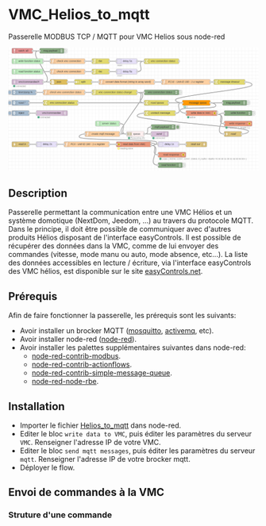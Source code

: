 # VMC_Helios_to_mqtt
Passerelle MODBUS TCP / MQTT pour VMC Helios sous node-red

![alt text](https://raw.githubusercontent.com/NextDom/VMC_Helios_to_mqtt/master/Helios_to_mqtt.png)

## Description

Passerelle permettant la communication entre une VMC Hélios et un système domotique (NextDom, Jeedom, ...) au travers du protocole MQTT. Dans le principe, il doit être possible de communiquer avec d'autres produits Hélios disposant de l'interface easyControls.
Il est possible de récupérer des données dans la VMC, comme de lui envoyer des commandes (vitesse, mode manu ou auto, mode absence, etc...).
La liste des données accessibles en lecture / écriture, via l'interface easyControls des VMC hélios, est disponible sur le site [easyControls.net](https://www.easycontrols.net/de/service/downloads/send/4-software/16-modbus-dokumentation-f%C3%BCr-kwl-easycontrols-ger%C3%A4te).

## Prérequis

Afin de faire fonctionner la passerelle, les prérequis sont les suivants:
- Avoir installer un brocker MQTT ([mosquitto](https://mosquitto.org/), [activemq](https://activemq.apache.org/), etc).
- Avoir installer node-red ([node-red](https://nodered.org/)).
- Avoir installer les palettes supplémentaires suivantes dans node-red:
  - [node-red-contrib-modbus](https://www.npmjs.com/package/node-red-contrib-modbus).
  - [node-red-contrib-actionflows](https://www.npmjs.com/package/node-red-contrib-actionflows).
  - [node-red-contrib-simple-message-queue](https://www.npmjs.com/package/node-red-contrib-simple-message-queue).
  - [node-red-node-rbe](https://www.npmjs.com/package/node-red-node-rbe).
  

## Installation

- Importer le fichier [Helios_to_mqtt](https://github.com/NextDom/VMC_Helios_to_mqtt/blob/master/Helios_to_mqtt.json) dans node-red.
- Editer le bloc `write data to VMC`, puis éditer les paramètres du serveur `VMC`. Renseigner l'adresse IP de votre VMC.
- Editer le bloc `send mqtt messages`, puis éditer les paramètres du serveur `mqtt`. Renseigner l'adresse IP de votre brocker mqtt.
- Déployer le flow.

## Envoi de commandes à la VMC
### Struture d'une commande




  
